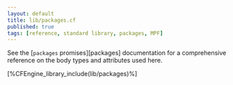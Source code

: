 ```yaml
---
layout: default
title: lib/packages.cf
published: true
tags: [reference, standard library, packages, MPF]
---
```


See the [`packages` promises][packages] documentation for a
comprehensive reference on the body types and attributes used here.

[%CFEngine_library_include(lib/packages)%]
